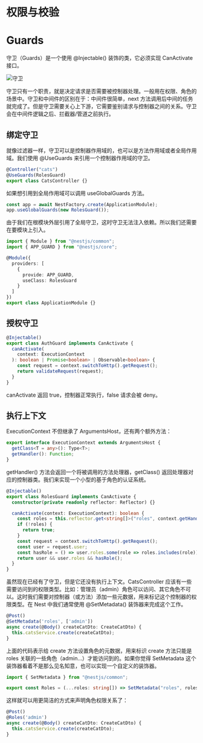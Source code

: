 # 权限与校验

# Guards

守卫（Guards）是一个使用 @Injectable() 装饰的类，它必须实现 CanActivate 接口。

![守卫](https://i.loli.net/2019/07/05/5d1ec2a0e2ae056395.png)

守卫只有一个职责，就是决定请求是否需要被控制器处理。一般用在权限、角色的场景中。守卫和中间件的区别在于：中间件很简单，next 方法调用后中间的任务就完成了。但是守卫需要关心上下游，它需要鉴别请求与控制器之间的关系。守卫会在中间件逻辑之后、拦截器/管道之前执行。

## 绑定守卫

就像过滤器一样，守卫可以是控制器作用域的，也可以是方法作用域或者全局作用域。我们使用 @UseGuards 来引用一个控制器作用域的守卫。

```ts
@Controller("cats")
@UseGuards(RolesGuard)
export class CatsController {}
```

如果想引用到全局作用域可以调用 useGlobalGuards 方法。

```ts
const app = await NestFactory.create(ApplicationModule);
app.useGlobalGuards(new RolesGuard());
```

由于我们在根模块外层引用了全局守卫，这时守卫无法注入依赖。所以我们还需要在要模块上引入。

```ts
import { Module } from "@nestjs/common";
import { APP_GUARD } from "@nestjs/core";

@Module({
  providers: [
    {
      provide: APP_GUARD,
      useClass: RolesGuard
    }
  ]
})
export class ApplicationModule {}
```

## 授权守卫

```ts
@Injectable()
export class AuthGuard implements CanActivate {
  canActivate(
    context: ExecutionContext
  ): boolean | Promise<boolean> | Observable<boolean> {
    const request = context.switchToHttp().getRequest();
    return validateRequest(request);
  }
}
```

canActivate 返回 true，控制器正常执行，false 请求会被 deny。

## 执行上下文

ExecutionContext 不但继承了 ArgumentsHost，还有两个额外方法：

```ts
export interface ExecutionContext extends ArgumentsHost {
  getClass<T = any>(): Type<T>;
  getHandler(): Function;
}
```

getHandler() 方法会返回一个将被调用的方法处理器，getClass() 返回处理器对应的控制器类。我们来实现一个小型的基于角色的认证系统。

```ts
@Injectable()
export class RolesGuard implements CanActivate {
  constructor(private readonly reflector: Reflector) {}

  canActivate(context: ExecutionContext): boolean {
    const roles = this.reflector.get<string[]>("roles", context.getHandler());
    if (!roles) {
      return true;
    }
    const request = context.switchToHttp().getRequest();
    const user = request.user;
    const hasRole = () => user.roles.some(role => roles.includes(role));
    return user && user.roles && hasRole();
  }
}
```

虽然现在已经有了守卫，但是它还没有执行上下文。CatsController 应该有一些需要访问到的权限类型。比如：管理员（admin）角色可以访问、其它角色不可以。这时我们需要对控制器（或方法）添加一些元数据，用来标记这个控制器的权限类型。在 Nest 中我们通常使用 @SetMetadata() 装饰器来完成这个工作。

```ts
@Post()
@SetMetadata('roles', ['admin'])
async create(@Body() createCatDto: CreateCatDto) {
  this.catsService.create(createCatDto);
}
```

上面的代码表示给 create 方法设置角色的元数据，用来标识 create 方法只能是 roles 关联的一些角色（admin…）才能访问到的。如果你觉得 SetMetadata 这个装饰器看着不是那么见名知意，也可以实现一个自定义的装饰器。

```ts
import { SetMetadata } from "@nestjs/common";

export const Roles = (...roles: string[]) => SetMetadata("roles", roles);
```

这样就可以用更简洁的方式来声明角色权限关系了：

```ts
@Post()
@Roles('admin')
async create(@Body() createCatDto: CreateCatDto) {
  this.catsService.create(createCatDto);
}
```

